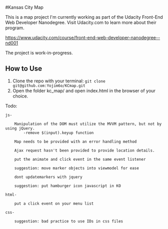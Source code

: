 #Kansas City Map

This is a map project I'm currently working as part of the Udacity Front-End Web Developer Nanodegree. Visit Udacity.com to learn more about their program.

https://www.udacity.com/course/front-end-web-developer-nanodegree--nd001

The project is work-in-progress.

## How to Use

1. Clone the repo with your terminal: `git clone git@github.com:Yojim6o/KCmap.git`
2. Open the folder kc_map/ and open index.html in the browser of your choice.


Todo:

	js-

	    Manipulation of the DOM must utilize the MVVM pattern, but not by using jQuery.
	    	-remove $(input).keyup function

	    Map needs to be provided with an error handling method

	    Ajax request hasn't been provided to provide location details.

	    put the animate and click event in the same event listener

		suggestion: move marker objects into viewmodel for ease

		dont updatemarkers with jquery

		suggestion: put hamburger icon javascript in KO

	html-

		put a click event on your menu list

	css-

		suggestion: bad practice to use IDs in css files
